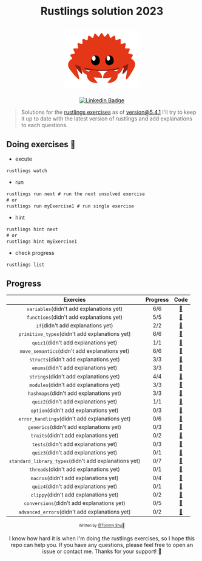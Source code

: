 <h1 align="center">
  <div>Rustlings solution 2023</div><br>
  <img src="logo.png" alt="rust" width="200">
</h1>

<div align="center">

[![Linkedin Badge](https://img.shields.io/badge/-LinkedIn-blue?style=flat-square&logo=Linkedin&logoColor=white&link=https://www.linkedin.com/in/qi-shu/)](https://www.linkedin.com/in/qi-shu/)

</div>

> Solutions for the [rustlings exercises](https://github.com/rust-lang/rustlings) as of version@5.4.1
> I'll try to keep it up to date with the latest version of rustlings and add explanations to each questions.

## Doing exercises 🏃

- excute

```shell
rustlings watch
```

- run

```shell
rustlings run next # run the next unsolved exercise
# or
rustlings run myExercise1 # run single exercise
```

- hint

```shell
rustlings hint next
# or
rustlings hint myExercise1
```

- check progress

```shell
rustlings list
```

## Progress

|                       Exercies                        | Progress |                                                 Code                                                  |
| :---------------------------------------------------: | :------: | :---------------------------------------------------------------------------------------------------: |
|       `variables`(didn't add explanations yet)        |   6/6    |       [:link:](https://github.com/qstommyshu/rustlings-solution/tree/main/exercises/variables)        |
|       `functions`(didn't add explanations yet)        |   5/5    |       [:link:](https://github.com/qstommyshu/rustlings-solution/tree/main/exercises/functions)        |
|           `if`(didn't add explanations yet)           |   2/2    |           [:link:](https://github.com/qstommyshu/rustlings-solution/tree/main/exercises/if)           |
|    `primitive_types`(didn't add explanations yet)     |   6/6    |    [:link:](https://github.com/qstommyshu/rustlings-solution/tree/main/exercises/primitive_types)     |
|         `quiz1`(didn't add explanations yet)          |   1/1    |        [:link:](https://github.com/qstommyshu/rustlings-solution/tree/main/exercises/quiz1.rs)        |
|     `move_semantics`(didn't add explanations yet)     |   6/6    |     [:link:](https://github.com/qstommyshu/rustlings-solution/tree/main/exercises/move_semantics)     |
|        `structs`(didn't add explanations yet)         |   3/3    |        [:link:](https://github.com/qstommyshu/rustlings-solution/tree/main/exercises/structs)         |
|         `enums`(didn't add explanations yet)          |   3/3    |         [:link:](https://github.com/qstommyshu/rustlings-solution/tree/main/exercises/enums)          |
|        `strings`(didn't add explanations yet)         |   4/4    |        [:link:](https://github.com/qstommyshu/rustlings-solution/tree/main/exercises/strings)         |
|        `modules`(didn't add explanations yet)         |   3/3    |        [:link:](https://github.com/qstommyshu/rustlings-solution/tree/main/exercises/modules)         |
|        `hashmaps`(didn't add explanations yet)        |   3/3    |        [:link:](https://github.com/qstommyshu/rustlings-solution/tree/main/exercises/hashmaps)        |
|         `quiz2`(didn't add explanations yet)          |   1/1    |        [:link:](https://github.com/qstommyshu/rustlings-solution/tree/main/exercises/quiz2.rs)        |
|         `option`(didn't add explanations yet)         |   0/3    |         [:link:](https://github.com/qstommyshu/rustlings-solution/tree/main/exercises/option)         |
|    `error_handlings`(didn't add explanations yet)     |   0/6    |     [:link:](https://github.com/qstommyshu/rustlings-solution/tree/main/exercises/error_handling)     |
|        `generics`(didn't add explanations yet)        |   0/3    |        [:link:](https://github.com/qstommyshu/rustlings-solution/tree/main/exercises/generics)        |
|         `traits`(didn't add explanations yet)         |   0/2    |         [:link:](https://github.com/qstommyshu/rustlings-solution/tree/main/exercises/traits)         |
|         `tests`(didn't add explanations yet)          |   0/3    |         [:link:](https://github.com/qstommyshu/rustlings-solution/tree/main/exercises/tests)          |
|         `quiz3`(didn't add explanations yet)          |   0/1    |        [:link:](https://github.com/qstommyshu/rustlings-solution/tree/main/exercises/quiz3.rs)        |
| `standard_library_types`(didn't add explanations yet) |   0/7    | [:link:](https://github.com/qstommyshu/rustlings-solution/tree/main/exercises/standard_library_types) |
|        `threads`(didn't add explanations yet)         |   0/1    |        [:link:](https://github.com/qstommyshu/rustlings-solution/tree/main/exercises/threads)         |
|         `macros`(didn't add explanations yet)         |   0/4    |         [:link:](https://github.com/qstommyshu/rustlings-solution/tree/main/exercises/macros)         |
|         `quiz4`(didn't add explanations yet)          |   0/1    |        [:link:](https://github.com/qstommyshu/rustlings-solution/tree/main/exercises/quiz4.rs)        |
|         `clippy`(didn't add explanations yet)         |   0/2    |         [:link:](https://github.com/qstommyshu/rustlings-solution/tree/main/exercises/clippy)         |
|      `conversions`(didn't add explanations yet)       |   0/5    |      [:link:](https://github.com/qstommyshu/rustlings-solution/tree/main/exercises/conversions)       |
|    `advanced_errors`(didn't add explanations yet)     |   0/2    |    [:link:](https://github.com/qstommyshu/rustlings-solution/tree/main/exercises/advanced_errors)     |

<div align="center">

<sub><sup>Written by <a href="https://github.com/qstommyshu">@Tommy Shu</a></sup></sub><small>🥳</small>

I know how hard it is when I'm doing the rustlings exercises, so I hope this repo can help you. If you have any questions, please feel free to open an issue or contact me. Thanks for your support! 🙏

</div>
